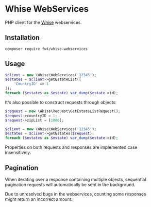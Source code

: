# Whise WebServices

PHP client for the [Whise](https://www.whise.eu) webservices.

## Installation

`composer require fw4/whise-webservices`

## Usage

```php
$client = new \Whise\WebServices('12345');
$estates = $client->getEstateList([
    'CountryID' => 1
]);
foreach ($estates as $estate) var_dump($estate->id);
```

It's also possible to construct requests through objects:

```php
$request = new \Whise\Request\GetEstateListRequest();
$request->countryID = 1;
$request->zipList = [1000];

$client = new \Whise\WebServices('12345');
$estates = $client->getEstates($request);
foreach ($estates as $estate) var_dump($estate->id);
```

Properties on both requests and responses are implemented case insensitively.

## Pagination

When iterating over a response containing multiple objects, sequential pagination requests will automatically be sent in the background.

Due to unresolved bugs in the webservices, counting some responses might return an incorrect amount.

